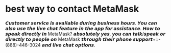 <html>
  <head>
    <title>best way to contact MetaMask 𝟷-(888)-446-3024</title>
   <meta name="title" property="og:title" content="best way to contact MetaMask 𝟷-(888)-446-3024"> 
  </head>
<body>

<h1>best way to contact MetaMask</h1>
<p>𝘾𝙪𝙨𝙩𝙤𝙢𝙚𝙧 𝙨𝙚𝙧𝙫𝙞𝙘𝙚 𝙞𝙨 𝙖𝙫𝙖𝙞𝙡𝙖𝙗𝙡𝙚 𝙙𝙪𝙧𝙞𝙣𝙜 𝙗𝙪𝙨𝙞𝙣𝙚𝙨𝙨 𝙝𝙤𝙪𝙧𝙨. 𝙔𝙤𝙪 𝙘𝙖𝙣 𝙖𝙡𝙨𝙤 𝙪𝙨𝙚 𝙩𝙝𝙚 𝙡𝙞𝙫𝙚 𝙘𝙝𝙖𝙩 𝙛𝙚𝙖𝙩𝙪𝙧𝙚 𝙞𝙣 𝙩𝙝𝙚 𝙖𝙥𝙥 𝙛𝙤𝙧 𝙖𝙨𝙨𝙞𝙨𝙩𝙖𝙣𝙘𝙚. 𝙃𝙤𝙬 𝙩𝙤 𝙨𝙥𝙚𝙖𝙠 𝙙𝙞𝙧𝙚𝙘𝙩𝙡𝙮 𝙞𝙣 MetaMask? 𝙖𝙗𝙨𝙤𝙡𝙪𝙩𝙚𝙡𝙮 𝙮𝙚𝙨, 𝙮𝙤𝙪 𝙘𝙖𝙣 𝙩𝙖𝙡𝙠/𝙨𝙥𝙚𝙖𝙠 𝙤𝙧 𝙙𝙞𝙧𝙚𝙘𝙩𝙡𝙮 𝙩𝙤 𝙥𝙚𝙤𝙥𝙡𝙚 𝙤𝙣 MetaMask 𝙩𝙝𝙧𝙤𝙪𝙜𝙝 𝙩𝙝𝙚𝙞𝙧 𝙥𝙝𝙤𝙣𝙚 𝙨𝙪𝙥𝙥𝙤𝙧𝙩+𝟷-(888)-446-3024 𝙖𝙣𝙙 𝙡𝙞𝙫𝙚 𝙘𝙝𝙖𝙩 𝙤𝙥𝙩𝙞𝙤𝙣𝙨.</p>





</body>
</html>
